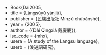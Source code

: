 * Book{Dai2005,
* title     = {Làngsùyǔ yánjiū},
* publisher = {民族出版社 Mínzú chūbǎnshè},
* year      = {2005},
* author    = {{Dài Qìngxià 戴慶廈}},
* iso_code  = {mhx},
* usera     = {A study of the Langsu language},
* userb     = {浪速语研究},
